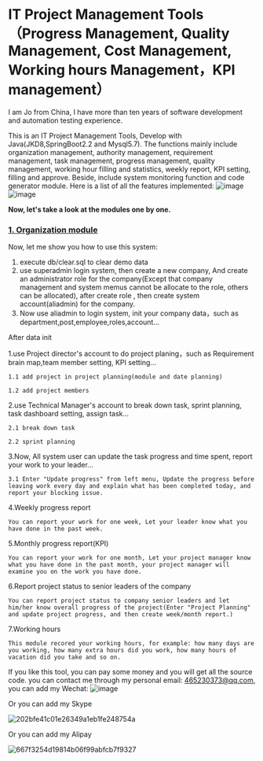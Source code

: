 # IT Project Management Tools（Progress Management, Quality Management, Cost Management, Working hours Management，KPI management）
I am Jo from China, I have more than ten years of software development and automation testing experience.

This is an IT Project Management Tools, Develop with Java(JKD8,SpringBoot2.2 and Mysql5.7). The functions mainly include organization management, authority management, requirement management, task management, progress management, quality management, working hour filling and statistics, weekly report, KPI setting, filling and approve. Beside, include system monitoring function and code generator module. Here is a list of all the features implemented:
![image](https://github.com/user-attachments/assets/ea6468b3-0db4-4e05-b168-0631d12b6c11)
![image](https://github.com/user-attachments/assets/6b13f06b-d1e2-40c2-9381-419ff1cbea3e)





<b>Now, let's take a look at the modules one by one.</b>
### <a href="https://github.com/jovic2017/itproject-management/blob/main/1.Organization.md" target="_blank">1. Organization module</a>


Now, let me show you how to use this system:
1. execute db/clear.sql to clear demo data
2. use superadmin login system, then create a new company, And create an administrator role for the company(Except that company management and system memus cannot be allocate to the role, others can be allocated), after create role , then create system account(aliadmin) for the company.
3. Now use aliadmin to login system, init your company data，such as department,post,employee,roles,account...

After data init

1.use Project director's account to do project planing，such as Requirement brain map,team member setting, KPI setting...

    1.1 add project in project planning(module and date planning)
  
    1.2 add project members

2.use Technical Manager's account to break down task, sprint planning, task dashboard setting, assign task...

    2.1 break down task
    
    2.2 sprint planning

3.Now, All system user can update the task progress and time spent, report your work to your leader...
    
    3.1 Enter "Update progress" from left menu, Update the progress before leaving work every day and explain what has been completed today, and report your blocking issue.


4.Weekly progress report

    You can report your work for one week, Let your leader know what you have done in the past week.
    
5.Monthly progress report(KPI)

    You can report your work for one month, Let your project manager know what you have done in the past month, your project manager will examine you on the work you have done.
    
6.Report project status to senior leaders of the company
    
    You can report project status to company senior leaders and let him/her know overall progress of the project(Enter "Project Planning" and update project progress, and then create week/month report.)
    
7.Working hours
    
    This module recored your working hours, for example: how many days are you working, how many extra hours did you work, how many hours of vacation did you take and so on.



If you like this tool, you can pay some money and you will get all the source code. you can contact me through my personal email: 465230373@qq.com, you can add my Wechat:
![image](https://github.com/user-attachments/assets/be5f87af-e68b-4694-bd7c-c663d95a5216)


Or you can add my Skype

![202bfe41c01e26349a1eb1fe248754a](https://github.com/user-attachments/assets/2f7e564b-6f19-49d6-ba00-2ba4dde8e331)

Or you can add my Alipay

![667f3254d19814b06f99abfcb7f9327](https://github.com/user-attachments/assets/5d2e224e-d0a2-4ea0-997f-e6cccbc680bb)


